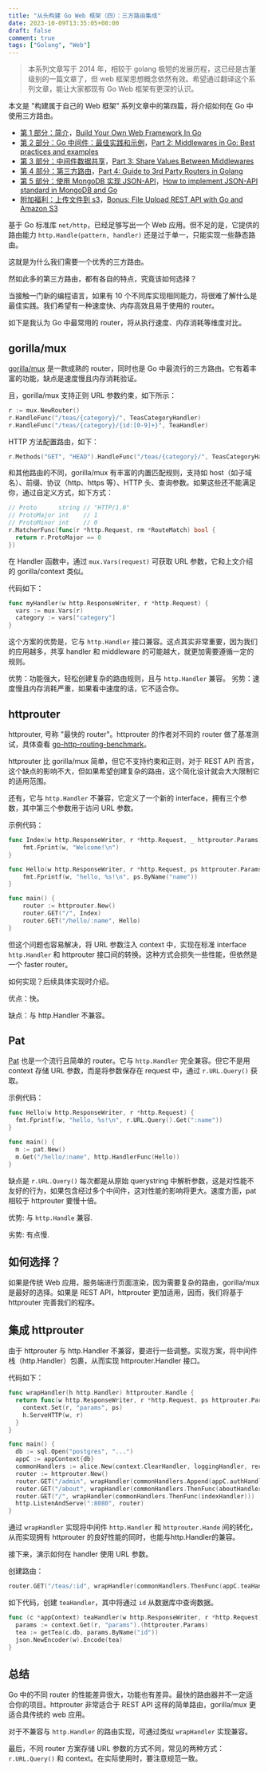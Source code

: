 ```yaml
---
title: "从头构建 Go Web 框架（四）：三方路由集成"
date: 2023-10-09T13:35:05+08:00
draft: false
comment: true
tags: ["Golang", "Web"]
---
```


> 本系列文章写于 2014 年，相较于 golang 极短的发展历程，这已经是古董级别的一篇文章了，但 web 框架思想概念依然有效。希望通过翻译这个系列文章，能让大家都现有 Go Web 框架有更深的认识。

本文是 "构建属于自己的 Web 框架" 系列文章中的第四篇，将介绍如何在 Go 中使用三方路由。

- [第 1 部分：简介](https://www.poloxue.com/posts/2021-10-23-build-your-own-webframework-in-golang)，[Build Your Own Web Framework In Go](https://www.nicolasmerouze.com/build-web-framework-golang)
- [第 2 部分：Go 中间件：最佳实践和示例](https://www.poloxue.com/posts/2021-10-28-build-your-own-webframework-in-golang-part-2)，[Part 2: Middlewares in Go: Best practices and examples](https://nicolasmerouze.notion.site/Part-2-Middlewares-in-Go-Best-practices-and-examples-32f41ae0e21b435c86cf9dd38bf0ff65)
- [第 3 部分：中间件数据共享](https://www.poloxue.com/posts/2023-09-30-build-your-own-webframework-in-golang-part-3)，[Part 3: Share Values Between Middlewares](https://nicolasmerouze.notion.site/Part-3-Share-Values-Between-Middlewares-dca6f9448a0c4be68b0da30137c38875)
- [第 4 部分：第三方路由](https://www.poloxue.com/posts/2023-10-09-build-your-own-webframework-in-golang-part-4)，[Part 4: Guide to 3rd Party Routers in Golang](https://nicolasmerouze.notion.site/Part-4-Guide-to-3rd-Party-Routers-in-Go-8ddcca5c360b4539a601ae383c9d7e5d)
- [第 5 部分：使用 MongoDB 实现 JSON-API]()，[How to implement JSON-API standard in MongoDB and Go](https://nicolasmerouze.notion.site/Part-5-How-to-implement-JSON-API-standard-in-MongoDB-and-Go-a3daeead140846e4a6ae1e3c01b47f52)
- [附加福利：上传文件到 s3]()，[Bonus: File Upload REST API with Go and Amazon S3](https://nicolasmerouze.notion.site/Bonus-File-Upload-REST-API-with-Go-and-Amazon-S3-1130fbacad7442c5b0a7df9320d792b4)

基于 Go 标准库 `net/http`，已经足够写出一个 Web 应用。但不足的是，它提供的路由能力 `http.Handle(pattern, handler)` 还是过于单一，只能实现一些静态路由。

这就是为什么我们需要一个优秀的三方路由。

然如此多的第三方路由，都有各自的特点，究竟该如何选择？

当接触一门新的编程语言，如果有 10 个不同库实现相同能力，将很难了解什么是最佳实践。我们希望有一种速度快、内存高效且易于使用的 router。

如下是我认为 Go 中最常用的 router，将从执行速度、内存消耗等维度对比。

## gorilla/mux

[gorilla/mux](https://github.com/gorilla/mux) 是一款成熟的 router，同时也是 Go 中最流行的三方路由。它有着丰富的功能，缺点是速度慢且内存消耗验证。

且，gorilla/mux 支持正则 URL 参数约束，如下所示：

```go
r := mux.NewRouter()
r.HandleFunc("/teas/{category}/", TeasCategoryHandler)
r.HandleFunc("/teas/{category}/{id:[0-9]+}", TeaHandler)
```

HTTP 方法配置路由，如下：

```go
r.Methods("GET", "HEAD").HandleFunc("/teas/{category}/", TeasCategoryHandler)
```

和其他路由的不同，gorilla/mux 有丰富的内置匹配规则，支持如 host（如子域名）、前缀、协议（http、https 等）、HTTP 头、查询参数。如果这些还不能满足你，通过自定义方式，如下方式：

```go
// Proto      string // "HTTP/1.0"
// ProtoMajor int    // 1
// ProtoMinor int    // 0
r.MatcherFunc(func(r *http.Request, rm *RouteMatch) bool {
  return r.ProtoMajor == 0
})
```

在 Handler 函数中，通过 `mux.Vars(request)` 可获取 URL 参数，它和上文介绍的 gorilla/context 类似。

代码如下：

```go
func myHandler(w http.ResponseWriter, r *http.Request) {
  vars := mux.Vars(r)
  category := vars["category"]
}
```

这个方案的优势是，它与 `http.Handler` 接口兼容。这点其实非常重要，因为我们的应用越多，共享 handler 和 middleware 的可能越大，就更加需要遵循一定的规则。

优势：功能强大，轻松创建复杂的路由规则，且与 `http.Handler` 兼容。
劣势：速度慢且内存消耗严重，如果看中速度的话，它不适合你。

## httprouter

httprouter, 号称 "最快的 router"。httprouter 的作者对不同的 router 做了基准测试，具体查看 [go-http-routing-benchmark](https://github.com/julienschmidt/go-http-routing-benchmark)。

httprouter 比 gorilla/mux 简单，但它不支持约束和正则，对于 REST API 而言，这个缺点的影响不大，但如果希望创建复杂的路由，这个简化设计就会大大限制它的适用范围。

还有，它与 `http.Handler` 不兼容，它定义了一个新的 interface，拥有三个参数，其中第三个参数用于访问 URL 参数。

示例代码：

```go
func Index(w http.ResponseWriter, r *http.Request, _ httprouter.Params) {
    fmt.Fprint(w, "Welcome!\n")
}

func Hello(w http.ResponseWriter, r *http.Request, ps httprouter.Params) {
    fmt.Fprintf(w, "hello, %s!\n", ps.ByName("name"))
}

func main() {
    router := httprouter.New()
    router.GET("/", Index)
    router.GET("/hello/:name", Hello)
}
```

但这个问题也容易解决，将 URL 参数注入 context 中，实现在标准 interface `http.Handler` 和 httprouter 接口间的转换。这种方式会损失一些性能，但依然是一个 faster router。

如何实现？后续具体实现时介绍。

优点：快。

缺点：与 http.Handler 不兼容。

## Pat

[Pat](https://github.com/bmizerany/pat) 也是一个流行且简单的 router。它与 `http.Handler` 完全兼容。但它不是用 context 存储 URL 参数，而是将参数保存在 request 中，通过 `r.URL.Query()` 获取。

示例代码：

```go
func Hello(w http.ResponseWriter, r *http.Request) {
  fmt.Fprintf(w, "hello, %s!\n", r.URL.Query().Get(":name"))
}

func main() {
  m := pat.New()
  m.Get("/hello/:name", http.HandlerFunc(Hello))
}
```

缺点是 `r.URL.Query()` 每次都是从原始 querystring 中解析参数，这是对性能不友好的行为，如果包含经过多个中间件，这对性能的影响将更大。速度方面，pat 相较于 httprouter 要慢十倍。

优势: 与 `http.Handle` 兼容.

劣势: 有点慢.

## 如何选择？

如果是传统 Web 应用，服务端进行页面渲染，因为需要复杂的路由，gorilla/mux 是最好的选择。如果是 REST API，httprouter 更加适用，因而，我们将基于 httprouter 完善我们的程序。

## 集成 httprouter

由于 httprouter 与 http.Handler 不兼容，要进行一些调整。实现方案，将中间件栈（http.Handler）包裹，从而实现 httprouter.Handler 接口。

代码如下：

```go
func wrapHandler(h http.Handler) httprouter.Handle {
  return func(w http.ResponseWriter, r *http.Request, ps httprouter.Params) {
    context.Set(r, "params", ps)
    h.ServeHTTP(w, r)
  }
}

func main() {
  db := sql.Open("postgres", "...")
  appC := appContext{db}
  commonHandlers := alice.New(context.ClearHandler, loggingHandler, recoverHandler)
  router := httprouter.New()
  router.GET("/admin", wrapHandler(commonHandlers.Append(appC.authHandler).ThenFunc(appC.adminHandler)))
  router.GET("/about", wrapHandler(commonHandlers.ThenFunc(aboutHandler)))
  router.GET("/", wrapHandler(commonHandlers.ThenFunc(indexHandler)))
  http.ListenAndServe(":8080", router)
}
```

通过 `wrapHandler` 实现将中间件 `http.Handler` 和 `httprouter.Hande` 间的转化，从而实现拥有  httprouter 的良好性能的同时，也能与http.Handler的兼容。

接下来，演示如何在 handler 使用 URL 参数。

创建路由：

```go
router.GET("/teas/:id", wrapHandler(commonHandlers.ThenFunc(appC.teaHandler)))
```

如下代码，创建 `teaHandler`，其中将通过 `id` 从数据库中查询数据。

```go
func (c *appContext) teaHandler(w http.ResponseWriter, r *http.Request) {
  params := context.Get(r, "params").(httprouter.Params)
  tea := getTea(c.db, params.ByName("id"))
  json.NewEncoder(w).Encode(tea)
}
```

## 总结

Go 中的不同 router 的性能差异很大，功能也有差异。最快的路由器并不一定适合你的项目。httprouter 非常适合于 REST API 这样的简单路由，gorilla/mux 更适合具传统的 web 应用。

对于不兼容与 `http.Handler` 的路由实现，可通过类似 `wrapHandler` 实现兼容。

最后，不同 router 方案存储 URL 参数的方式不同，常见的两种方式： `r.URL.Query()` 和 context。在实际使用时，要注意规范一致。
